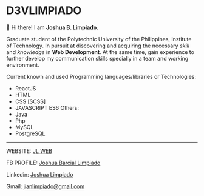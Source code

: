 # D3VLIMPIADO

👋 Hi there! I am **Joshua B. Limpiado**.

Graduate student of the Polytechnic University of the Philippines, Institute of Technology.
In pursuit at discovering and acquiring the necessary *skill* and *knowledge* in **Web Development**. At the same time, gain experience to further develop my communication skills specially in a team and working environment. 

Current known and used Programming languages/libraries or Technologies:
- ReactJS
- HTML
- CSS [SCSS]
- JAVASCRIPT ES6
Others:
- Java
- Php
- MySQL
- PostgreSQL
<hr>

WEBSITE: [JL WEB](https://d3vlimpiado.netlify.app/)

FB PROFILE: [Joshua Barcial Limpiado](https://www.facebook.com/josh.limpiado)

Linkedin: [Joshua Limpiado](https://www.linkedin.com/in/joshua-limpiado-2000/)

Gmail: [jianlimpiado@gmail.com](mailto:jianlimpiado@gmail.com)
